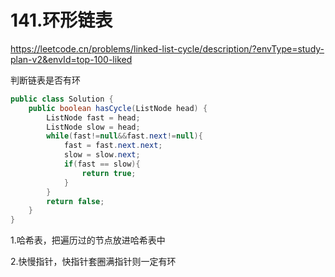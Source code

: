 # 141.环形链表

https://leetcode.cn/problems/linked-list-cycle/description/?envType=study-plan-v2&envId=top-100-liked

判断链表是否有环

```java
public class Solution {
    public boolean hasCycle(ListNode head) {
        ListNode fast = head;
        ListNode slow = head;
        while(fast!=null&&fast.next!=null){
            fast = fast.next.next;
            slow = slow.next;
            if(fast == slow){
                return true;
            }
        }
        return false;
    }
}
```

1.哈希表，把遍历过的节点放进哈希表中

2.快慢指针，快指针套圈满指针则一定有环